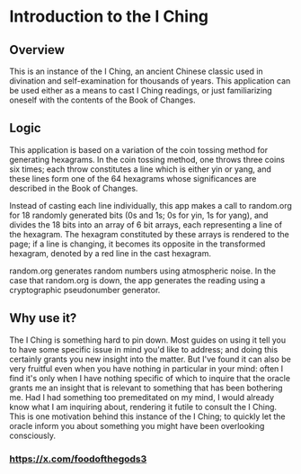 # Introduction to the I Ching

## Overview
This is an instance of the I Ching, an ancient Chinese classic used in divination and self-examination for thousands of years. This application can be used either as a means to cast I Ching readings, or just familiarizing oneself with the contents of the Book of Changes.

## Logic
This application is based on a variation of the coin tossing method for generating hexagrams. In the coin tossing method, one throws three coins six times; each throw constitutes a line which is either yin or yang, and these lines form one of the 64 hexagrams whose significances are described in the Book of Changes. 

Instead of casting each line individually, this app makes a call to random.org for 18 randomly generated bits (0s and 1s; 0s for yin, 1s for yang), and divides the 18 bits into an array of 6 bit arrays, each representing a line of the hexagram. The hexagram constituted by these arrays is rendered to the page; if a line is changing, it becomes its opposite in the transformed hexagram, denoted by a red line in the cast hexagram. 

random.org generates random numbers using atmospheric noise. In the case that random.org is down, the app generates the reading using a cryptographic pseudonumber generator.

## Why use it?

The I Ching is something hard to pin down. Most guides on using it tell you to have some specific issue in mind you'd like to address; and doing this certainly grants you new insight into the matter. But I've found it can also be very fruitful even when you have nothing in particular in your mind: often I find it's only when I have nothing specific of which to inquire that the oracle grants me an insight that is relevant to something that has been bothering me. Had I had something too premeditated on my mind, I would already know what I am inquiring about, rendering it futile to consult the I Ching. This is one motivation behind this instance of the I Ching; to quickly let the oracle inform you about something you might have been overlooking consciously.

### https://x.com/foodofthegods3